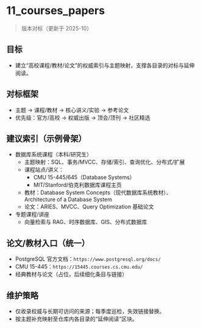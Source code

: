 ﻿# 11_courses_papers

> 版本对标（更新于 2025-10）

## 目标

- 建立“高校课程/教材/论文”的权威索引与主题映射，支撑各目录的对标与延伸阅读。

## 对标框架

- 主题 → 课程/教材 → 核心讲义/实验 → 参考论文
- 优先级：官方/高校 → 权威出版 → 顶会/顶刊 → 社区精选

## 建议索引（示例骨架）

- 数据库系统课程（本科/研究生）
  - 主题映射：SQL、事务/MVCC、存储/索引、查询优化、分布式/扩展
  - 课程站点/讲义：
    - CMU 15-445/645（Database Systems）
    - MIT/Stanford/伯克利数据库课程主页
  - 教材：Database System Concepts（现代数据库系统教材）、Architecture of a Database System
  - 论文：ARIES、MVCC、Query Optimization 基础论文
- 专题课程/讲座
  - 向量检索与 RAG、时序数据库、GIS、分布式数据库

## 论文/教材入口（统一）

- PostgreSQL 官方文档：`https://www.postgresql.org/docs/`
- CMU 15-445：`https://15445.courses.cs.cmu.edu/`
- 经典教材与论文（占位，后续细化条目与链接）

## 维护策略

- 仅收录权威与长期可访问的来源；每季度巡检，失效链接替换。
- 按主题补充映射至仓库内各目录的“延伸阅读”区块。
